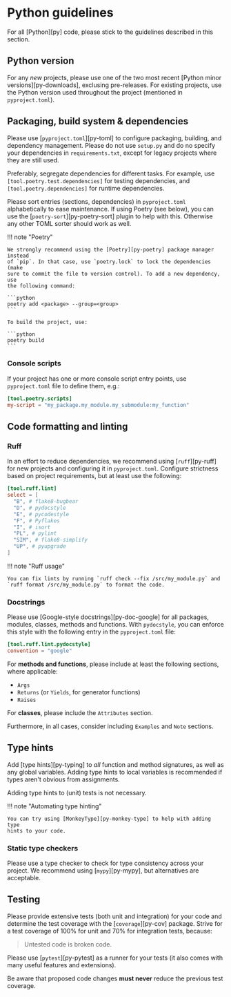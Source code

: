 # Python guidelines

For all [Python][py] code, please stick to the guidelines described in this
section.

## Python version

For any _new_ projects, please use one of the two most recent [Python minor
versions][py-downloads], exclusing pre-releases. For existing projects, use the
Python version used throughout the project (mentioned in `pyproject.toml`).

## Packaging, build system & dependencies

Please use [`pyproject.toml`][py-toml] to configure packaging, building, and
dependency management. Please do not use `setup.py` and do no specify your
dependencies in `requirements.txt`, except for legacy projects where they are
still used.

Preferably, segregate dependencies for different tasks. For example, use
`[tool.poetry.test.dependencies]` for testing dependencies, and
`[tool.poetry.dependencies]` for runtime dependencies.

Please sort entries (sections, dependencies) in `pyproject.toml` alphabetically
to ease maintenance. If using Poetry (see below), you can use the
[`poetry-sort`][py-poetry-sort] plugin to help with this. Otherwise any other
TOML sorter should work as well.

!!! note "Poetry"

    We strongly recommend using the [Poetry][py-poetry] package manager instead
    of `pip`. In that case, use `poetry.lock` to lock the dependencies (make
    sure to commit the file to version control). To add a new dependency, use
    the following command:

    ```python
    poetry add <package> --group=<group>
    ```

    To build the project, use:

    ```python
    poetry build
    ```

### Console scripts

If your project has one or more console script entry points, use
`pyproject.toml` file to define them, e.g.:

```toml
[tool.poetry.scripts]
my-script = "my_package.my_module.my_submodule:my_function"
```

## Code formatting and linting

### Ruff

In an effort to reduce dependencies, we recommend using [`ruff`][py-ruff] for
new projects and configuring it in `pyproject.toml`. Configure strictness based
on project requirements, but at least use the following:

```toml
[tool.ruff.lint]
select = [
  "B", # flake8-bugbear
  "D", # pydocstyle
  "E", # pycodestyle
  "F", # Pyflakes
  "I", # isort
  "PL", # pylint
  "SIM", # flake8-simplify
  "UP", # pyupgrade
]
```

!!! note "Ruff usage"

    You can fix lints by running `ruff check --fix /src/my_module.py` and
    `ruff format /src/my_module.py` to format the code.

### Docstrings

Please use [Google-style docstrings][py-doc-google] for all packages, modules,
classes, methods and functions. With `pydocstyle`, you can enforce this style
with the following entry in the `pyproject.toml` file:

```toml
[tool.ruff.lint.pydocstyle]
convention = "google"
```

For **methods and functions**, please include at least the following sections,
where applicable:

- `Args`
- `Returns` (or `Yields`, for generator functions)
- `Raises`

For **classes**, please include the `Attributes` section.

Furthermore, in all cases, consider including `Examples` and `Note` sections.

## Type hints

Add [type hints][py-typing] to _all_ function and method signatures, as well as
any global variables. Adding type hints to local variables is recommended if
types aren't obvious from assignments.

Adding type hints to (unit) tests is not necessary.

!!! note "Automating type hinting"

    You can try using [MonkeyType][py-monkey-type] to help with adding type
    hints to your code.


### Static type checkers

Please use a type checker to check for type consistency across your project. We
recommend using [`mypy`][py-mypy], but alternatives are acceptable.

## Testing

Please provide extensive tests (both unit and integration) for your code and
determine the test coverage with the [`coverage`][py-cov] package. Strive
for a test coverage of 100% for unit and 70% for integration tests, because:

> Untested code is broken code.

Please use [`pytest`][py-pytest] as a runner for your tests (it also comes with
many useful features and extensions).

Be aware that proposed code changes **must never** reduce the previous test
coverage.
